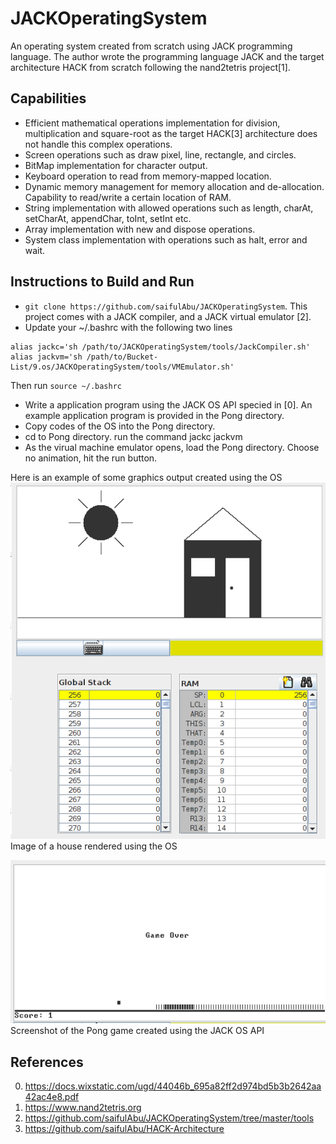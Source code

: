 # JACKOperatingSystem
An operating system created from scratch using JACK programming language. The author wrote the programming language JACK and the target architecture HACK from scratch following the nand2tetris project[1].

## Capabilities
* Efficient mathematical operations implementation for division, multiplication and square-root as the target HACK[3] architecture does not handle this complex operations.
* Screen operations such as draw pixel, line, rectangle, and circles.
* BitMap implementation for character output.
* Keyboard operation to read from memory-mapped location.
* Dynamic memory management for memory allocation and de-allocation. Capability to read/write a certain location of RAM.
* String implementation with allowed operations such as length, charAt, setCharAt, appendChar, toInt, setInt etc.
* Array implementation with new and dispose operations.
* System class implementation with operations such as halt, error and wait.


## Instructions to Build and Run
* `git clone https://github.com/saifulAbu/JACKOperatingSystem`. This project comes with a JACK compiler, and a JACK virtual emulator [2].
* Update your ~/.bashrc with the following two lines
```
alias jackc='sh /path/to/JACKOperatingSystem/tools/JackCompiler.sh'
alias jackvm='sh /path/to/Bucket-List/9.os/JACKOperatingSystem/tools/VMEmulator.sh'
```
Then run `source ~/.bashrc`

* Write a application program using the JACK OS API specied in [0]. An example application program is provided in the Pong directory.
* Copy codes of the OS into the Pong directory.
* cd to Pong directory. run the command 
jackc
jackvm
* As the virual machine emulator opens, load the Pong directory. Choose no animation, hit the run button.

Here is an example of some graphics output created using the OS
![A House](https://github.com/saifulAbu/JACKOperatingSystem/blob/master/drawa_screen.png)<br/>
Image of a house rendered using the OS <br/>

![Pong Game](https://github.com/saifulAbu/JACKOperatingSystem/blob/master/first_game_play.png) <br/>
Screenshot of the Pong game created using the JACK OS API <br/>

## References
0. https://docs.wixstatic.com/ugd/44046b_695a82ff2d974bd5b3b2642aa42ac4e8.pdf
1. https://www.nand2tetris.org
2. https://github.com/saifulAbu/JACKOperatingSystem/tree/master/tools
3. https://github.com/saifulAbu/HACK-Architecture

